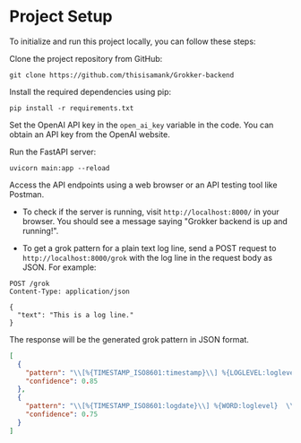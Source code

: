 # Project Setup

To initialize and run this project locally, you can follow these steps:

Clone the project repository from GitHub:

```shell
git clone https://github.com/thisisamank/Grokker-backend
```

Install the required dependencies using pip:


```shell
pip install -r requirements.txt
```

Set the OpenAI API key in the `open_ai_key` variable in the code. You can obtain an API key from the OpenAI website.

Run the FastAPI server:

```shell
uvicorn main:app --reload
```

Access the API endpoints using a web browser or an API testing tool like Postman.

- To check if the server is running, visit `http://localhost:8000/` in your browser. You should see a message saying "Grokker backend is up and running!".

- To get a grok pattern for a plain text log line, send a POST request to `http://localhost:8000/grok` with the log line in the request body as JSON. For example:

```http
POST /grok
Content-Type: application/json

{
  "text": "This is a log line."
}
```

The response will be the generated grok pattern in JSON format.

```json
[
  {
    "pattern": "\\[%{TIMESTAMP_ISO8601:timestamp}\\] %{LOGLEVEL:loglevel}  \\[%{DATA:source}\\]: \\[pid:%{NUMBER:pid}\\] %{DATA:message} \\[ssrc:%{NUMBER:ssrc}, payloadType:%{NUMBER:payloadType}\\]",
    "confidence": 0.85
  },
  {
    "pattern": "\\[%{TIMESTAMP_ISO8601:logdate}\\] %{WORD:loglevel}  \\[%{NOTSPACE:info}\\]: \\[pid:%{NUMBER:process_id}\\] %{GREEDYDATA:log_message} \\[ssrc:%{NUMBER:ssrc}, payloadType:%{NUMBER:payloadType}\\]",
    "confidence": 0.75
  }
]

```